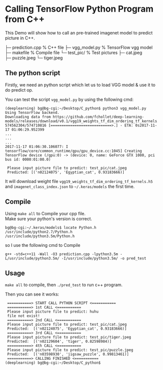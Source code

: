 
# Calling TensorFlow Python Program from C++

This Demo will show how to call an pre-trained imagenet model to predict picture in C++.

├─ prediction.cpp                 % C++ file
├─ vgg_model.py                   % TensorFlow vgg model   
├─ makefile                       % Compile file
└─ test_pic/                      % Test pictures
	├─ cat.jpeg     
	├─ puzzle.jpeg
	└─ tiger.jpeg  

## The python script

Firstly, we need an python script which let us to load VGG model & use it to do predict op.

You can test the script ``vgg_model.py`` by using the following cmd:


```
(deeplearning) bg@bg-cgi:~/Desktop/C_python$ python3 vgg_model.py 
Using TensorFlow backend.
Downloading data from https://github.com/fchollet/deep-learning-models/releases/download/v0.1/vgg19_weights_tf_dim_ordering_tf_kernels.h5
574562304/574710816 [============================>.] - ETA: 0s2017-11-17 01:06:29.952399
...
...
...
2017-11-17 01:06:30.106077: I tensorflow/core/common_runtime/gpu/gpu_device.cc:1045] Creating TensorFlow device (/gpu:0) -> (device: 0, name: GeForce GTX 1080, pci bus id: 0000:01:00.0)

 Please input picture file to predict: test_pic/cat.jpeg
 Predicted: [('n02124075', 'Egyptian_cat', 0.93183666)]

```


It will download weight file ``vgg19_weights_tf_dim_ordering_tf_kernels.h5`` and ``imagenet_class_index.json`` to ``~/.keras/models`` the first time.


## Compile 

Using ``make all`` to Compile your cpp file.  
Make sure your python's version is correct.

```
bg@bg-cgi:~/.keras/models$ locate Python.h
/usr/include/python2.7/Python.h
/usr/include/python3.5m/Python.h

```


so I use the following cmd to Compile 

```
g++ -std=c++11 -Wall -O3 prediction.cpp -lpython3.5m -L/usr/include/python3.5m/ -I/usr/include/python3.5m/ -o pred_test

```


## Usage


``make all`` to compile, then ``./pred_test`` to run c++ program.

Then you can see it works:

```
 ===========> START CALL PYTHON SCRIPT <===========
 ===========> 1st CALL <===========
 Please input picture file to predict: huhu
 file not exist!
 ===========> 2nd CALL <===========
 Please input picture file to predict: test_pic/cat.jpeg
 Predicted:  [('n02124075', 'Egyptian_cat', 0.93183666)]
 ===========> 3rd CALL <===========
 Please input picture file to predict: test_pic/tiger.jpeg
 Predicted:  [('n02129604', 'tiger', 0.82598984)]
 ===========> 4th CALL <===========
 Please input picture file to predict: test_pic/puzzle.jpeg
 Predicted:  [('n03598930', 'jigsaw_puzzle', 0.99813461)]
 ===========> CALLING FINISHED <===========
(deeplearning) bg@bg-cgi:~/Desktop/C_python$ 

```